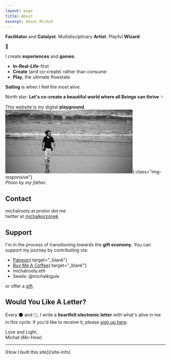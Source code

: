 ```yaml
---
layout: page
title: About
excerpt: About Michał
---
```


**Facilitator** and **Catalyst**. Multidisciplinary **Artist**. Playful **Wizard**.

🔆

I create **experiences** and **games**.

- **In-Real-Life**-first
- **Create** (and co-create) rather than consume
- **Play**, the ultimate flowstate

**Sailing** is when I feel the most alive.

North star: **Let's co-create a beautiful world where all Beings can thrive** ✨

This website is my digital **playground**.
![Michal Waves](/assets/michal-waves.jpg){:class="img-responsive"}<br>
*Photo by my father.*

## Contact

michalroots at proton dot me<br>
twitter at <a href="https://twitter.com/michalkorzonek" target="_blank"> michalkorzonek</a><br>

## Support 
I'm in the process of transitioning towards the **gift economy**. You can support my journey by contributing via:

- [Patreon](https://www.patreon.com/michalkorzonek){:target="_blank"}
- [Buy Me A Coffee](https://buymeacoffee.com/michalkorzonek){:target="_blank"}
- michalroots.eth
- Seeds: @michalkigule

or offer a [gift](/gift).

## Would You Like A Letter?

Every 🌑 and 🌕, I write a **heartfelt electronic letter** with what's alive in me in this cycle. If you'd like to receive it, please <a href="https://michalkorzonek.substack.com" target="_blank">sign up here</a>.

Love and Light,<br>
Michał (*Me-How*)

<hr>
[How I built this site](/site-info)
